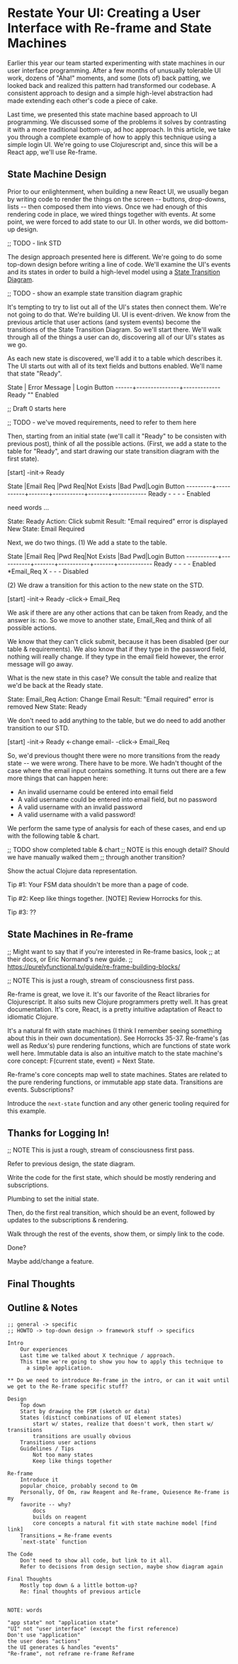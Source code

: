 # Restate Your UI: Creating a User Interface with Re-frame and State Machines

Earlier this year our team started experimenting with state machines in our
user interface programming.  After a few months of unusually tolerable UI work,
dozens of "Aha!" moments, and some (lots of) back patting, we looked back and
realized this pattern had transformed our codebase.  A consistent approach to
design and a simple high-level abstraction had made extending each other's code
a piece of cake.

Last time, we presented this state machine based approach to UI programming.
We discussed some of the problems it solves by contrasting it with a more
traditional bottom-up, ad hoc approach.  In this article, we take you through a
complete example of how to apply this technique using a simple login UI. We're
going to use Clojurescript and, since this will be a React app, we'll use
Re-frame.


## State Machine Design

Prior to our enlightenment, when building a new React UI, we usually began by
writing code to render the things on the screen -- buttons, drop-downs, lists
-- then composed them into views.  Once we had enough of this rendering code in
place, we wired things together with events.  At some point, we were forced to
add state to our UI. In other words, we did bottom-up design.

;; TODO - link STD

The design approach presented here is different.  We're going to do some
top-down design before writing a line of code.  We'll examine the UI's events
and its states in order to build a high-level model using a [State Transition
Diagram]().

;; TODO - show an example state transition diagram graphic

It's tempting to try to list out all of the UI's states then connect them.
We're not going to do that. We're building UI. UI is event-driven.  We know
from the previous article that user actions (and system events) become the
transitions of the State Transition Diagram.  So we'll start there.  We'll walk
through all of the things a user can do, discovering all of our UI's states as
we go.

As each new state is discovered, we'll add it to a table which describes it.
The UI starts out with all of its text fields and buttons enabled.  We'll name
that state "Ready".

State | Error Message | Login Button
------+---------------+-------------
Ready   ""              Enabled

;; Draft 0 starts here

;; TODO - we've moved requirements, need to refer to them here

Then, starting from an initial state (we'll call it "Ready" to be
consisten with previous post), think of all the possible actions.
(First, we add a state to the table for "Ready", and start drawing
our state transition diagram with the first state).

[start] -init-> Ready


State    |Email Req  |Pwd Req|Not Exists |Bad Pwd|Login Button
---------+-----------+-------+-----------+-------+------------
Ready     -           -       -           -       Enabled

need words ...

State: Ready
Action: Click submit
Result: "Email required" error is displayed
New State: Email Required

Next, we do two things. (1) We add a state to the table.

State      |Email Req  |Pwd Req|Not Exists |Bad Pwd|Login Button
-----------+-----------+-------+-----------+-------+------------
Ready       -           -       -           -       Enabled
*Email_Req  X           -       -           -       Disabled

(2) We draw a transition for this action to the new state on the
STD.

[start] -init-> Ready -click-> Email_Req

We ask if there are any other actions that can be taken from Ready,
and the answer is: no. So we move to another state, Email_Req and
think of all possible actions.

We know that they can't click submit, because it has been disabled
(per our table & requirements). We also know that if they type in
the password field, nothing will really change. If they type in
the email field however, the error message will go away.

What is the new state in this case? We consult the table and
realize that we'd be back at the Ready state.

State: Email_Req
Action: Change Email
Result: "Email required" error is removed
New State: Ready

We don't need to add anything to the table, but we do need to
add another transition to our STD.

[start] -init-> Ready <-change email- -click-> Email_Req

So, we'd previous thought there were no more transitions from
the ready state -- we were wrong. There have to be more. We
hadn't thought of the case where the email input contains
something. It turns out there are a few more things that can
happen here:

* An invalid username could be entered into email field
* A valid username could be entered into email field, but no password
* A valid username with an invalid password
* A valid username with a valid password!

We perform the same type of analysis for each of these cases,
and end up with the following table & chart.

;; TODO show completed table & chart
;; NOTE is this enough detail? Should we have manually walked them
;; through another transition?

Show the actual Clojure data representation.

Tip #1: Your FSM data shouldn't be more than a page of code.

Tip #2: Keep like things together. [NOTE] Review Horrocks for this.

Tip #3: ??


## State Machines in Re-frame

;; Might want to say that if you're interested in Re-frame basics, look
;; at their docs, or Eric Normand's new guide.
;; https://purelyfunctional.tv/guide/re-frame-building-blocks/

;; NOTE This is just a rough, stream of consciousness first pass.

Re-frame is great, we love it. It's our favorite of the React libraries for
Clojurescript. It also suits new Clojure programmers pretty well. It has
great documentation. It's core, React, is a pretty intuitive adaptation
of React to idiomatic Clojure.

It's a natural fit with state machines (I think I remember seeing something
about this in their own documentation). See Horrocks 35-37. Re-frame's
(as well as Redux's) pure rendering functions, which are functions of state
work well here. Immutable data is also an intuitive match to the
state machine's core concept: F(current state, event) = Next State.

Re-frame's core concepts map well to state machines. States are related to
the pure rendering functions, or immutable app state data. Transitions
are events. Subscriptions?

Introduce the `next-state` function and any other generic tooling required
for this example.


## Thanks for Logging In!

;; NOTE This is just a rough, stream of consciousness first pass.

Refer to previous design, the state diagram.

Write the code for the first state, which should be mostly rendering and
subscriptions.

Plumbing to set the initial state.

Then, do the first real transition, which should be an event, followed by
updates to the subscriptions & rendering.

Walk through the rest of the events, show them, or simply link to the code.

Done?

Maybe add/change a feature.


## Final Thoughts



## Outline & Notes

    ;; general -> specific
    ;; HOWTO -> top-down design -> framework stuff -> specifics

    Intro
        Our experiences
        Last time we talked about X technique / approach.
        This time we're going to show you how to apply this technique to
          a simple application.

    ** Do we need to introduce Re-frame in the intro, or can it wait until
    we get to the Re-frame specific stuff?

    Design
        Top down
        Start by drawing the FSM (sketch or data)
        States (distinct combinations of UI element states)
            start w/ states, realize that doesn't work, then start w/ transitions
            transitions are usually obvious
        Transitions user actions
        Guidelines / Tips
            Not too many states
            Keep like things together

    Re-frame
        Introduce it
        popular choice, probably second to Om
        Personally, Of Om, raw Reagent and Re-frame, Quiesence Re-frame is my
        favorite -- why?
            docs
            builds on reagent
            core concepts a natural fit with state machine model [find link]
        Transitions = Re-frame events
        `next-state` function

    The Code
        Don't need to show all code, but link to it all.
        Refer to decisions from design section, maybe show diagram again

    Final Thoughts
        Mostly top down & a little bottom-up?
        Re: final thoughts of previous article


    NOTE: words

    "app state" not "application state"
    "UI" not "user interface" (except the first reference)
    Don't use "application"
    the user does "actions"
    the UI generates & handles "events"
    "Re-frame", not reframe re-frame Reframe
